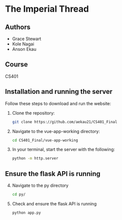 # The Imperial Thread

## Authors
- Grace Stewart
- Kole Nagai
- Anson Ekau

## Course
CS401

## Installation and running the server
Follow these steps to download and run the website:
1. Clone the repository:
   ```bash
   git clone https://github.com/aekau21/CS401_Final

2. Navigate to the vue-app-working directory:
    ```bash
    cd CS401_Final/vue-app-working

3. In your terminal, start the server with the following:
    ```bash
    python -m http.server

## Ensure the flask API is running

4. Navigate to the py directory
    ```bash
    cd py/

5. Check and ensure the flask API is running
    ```bash
    python app.py 
